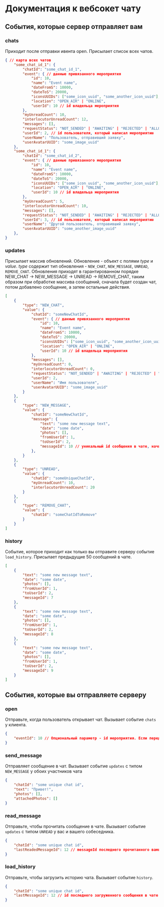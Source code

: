 # Документация к вебсокет чату

## События, которые сервер отправляет вам

### chats

Приходит после отправки ивента open. Присылает список всех чатов.

```json
{ // карта всех чатов
    "some_chat_id_1": {
        "chatId": "some_chat_id_1",
        "event": { // данные привязанного мероприятия
            "id": 10,
            "name": "Event name",
            "dateFromS": 10000,
            "dateToS": 20000,
            "iconsUUIDs": ["some_icon_uuid", "some_another_icon_uuid"],
            "location": "OPEN_AIR" | "ONLINE",
            "userId": 10 // id владельца мероприятия
        },
        "myUnreadCount": 10,
        "interlocutorUnreadCount": 12,
        "messages": [],
        "requestStatus": "NOT_SENDED" | "AWAITING" | "REJECTED" | "ALLOWED",
        "userId": 2, // id пользователя, который написал мероприятию
        "userName": "Пользователь, отправивший заявку",
        "userAvatarUUID": "some_image_uuid"
    },
    "some_chat_id_1": {
        "chatId": "some_chat_id_2",
        "event": { // данные привязанного мероприятия
            "id": 10,
            "name": "Event name",
            "dateFromS": 10000,
            "dateToS": 20000,
            "iconsUUIDs": ["some_icon_uuid", "some_another_icon_uuid"],
            "location": "OPEN_AIR" | "ONLINE",
            "userId": 10 // id владельца мероприятия
        },
        "myUnreadCount": 5,
        "interlocutorUnreadCount": 10,
        "messages": [],
        "requestStatus": "NOT_SENDED" | "AWAITING" | "REJECTED" | "ALLOWED",
        "userId": 3, // id пользователя, который написал мероприятию
        "userName": "Другой пользователь, отправивший заявку",
        "userAvatarUUID": "some_another_image_uuid"
    },
}
```

### updates

Присылает массив обновлений. Обновление - объект с полями _type_ и _value_. _type_ содержит тип обновления - `NEW_CHAT`, `NEW_MESSAGE`, `UNREAD`, `REMOVE_CHAT`. Обновления приходят в гарантированном порядке NEW_CHAT -> NEW_MESSAGE -> UNREAD -> REMOVE_CHAT, таким образом при обработке массива сообщений, сначала будет создан чат, потом добавлено сообщение, а затем остальные действия.

```json
[
    {
        "type": "NEW_CHAT",
        "value": {
            "chatId": "someNewChatId",
            "event": { // данные привязанного мероприятия
                "id": 10,
                "name": "Event name",
                "dateFromS": 10000,
                "dateToS": 20000,
                "iconsUUIDs": ["some_icon_uuid", "some_another_icon_uuid"],
                "location": "OPEN_AIR" | "ONLINE",
                "userId": 10 // id владельца мероприятия
            },
            "messages": [],
            "myUnreadCount": 0,
            "interlocutorUnreadCount": 0,
            "requestStatus": "NOT_SENDED" | "AWAITING" | "REJECTED" | "ALLOWED",
            "userId": 2,
            "userName": "Имя пользователя",
            "userAvatarUUID": "some_image_uuid"
        }
    },
    {
        "type": "NEW_MESSAGE",
        "value": {
            "chatId": "someNewChatId",
            "message": {
                "text": "some new message text",
                "date": "some date",
                "photos": [],
                "fromUserId": 1,
                "toUserId": 2,
                "messageId": 10 // уникальный id сообщения в чате, начинается с 1
            },
        }
    },
    {
        "type": "UNREAD",
        "value": {
            "chatId": "someUniqueChatId",
            "myUnreadCount": 10,
            "interlocutorUnreadCount": 20
        }
    },
    {
        "type": "REMOVE_CHAT",
        "value": {
            "chatId": "someChatIdToRemove"
        }
    }
]
```

### history

Событие, которое приходит как только вы отправите серверу событие `load_history`. Присылает предыдущие 50 сообщений в чате.

```json
[
	{
		"text": "some new message text",
		"date": "some date",
		"photos": [],
		"fromUserId": 1,
		"toUserId": 2,
		"messageId": 7
	},
	{
		"text": "some new message text",
		"date": "some date",
		"photos": [],
		"fromUserId": 1,
		"toUserId": 2,
		"messageId": 8
	},
	{
		"text": "some new message text",
		"date": "some date",
		"photos": [],
		"fromUserId": 1,
		"toUserId": 2,
		"messageId": 9
	}
]
```

## События, которые вы отправляете серверу

### open

Отправьте, когда пользователь открывает чат. Вызывает событие `chats` у клиента.

```json
{
	"eventId": 10 // Опциональный параметр - id мероприятия. Если передать, вернет чаты пользователя, связанные с этим мероприятием.
}
```

### send_message

Отправляет сообщение в чат. Вызывает событие `updates` с типом `NEW_MESSAGE` у обоих участников чата

```json
{
	"chatId": "some unique chat id",
	"text": "Привет!",
	"photos": [],
	"attachedPhotos": []
}
```

### read_message

Отправьте, чтобы прочитать сообщение в чате. Вызывает событие `updates` с типом `UNREAD` у вас и вашего собеседника.

```json
{
	"chatId": "some unique chat id",
	"lastReadedMessageId": 12 // messageId последнего прочитанного вами сообщения
}
```

### load_history

Отправьте, чтобы загрузить историю чата. Вызывает событие `history`.

```json
{
	"chatId": "some unique chat id",
	"lastMessageId": 12 // id последнего загруженного сообщения в чате
}
```
